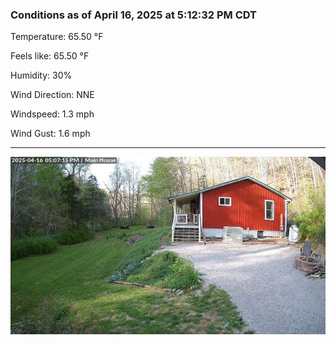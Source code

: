 ### Conditions as of April 16, 2025 at 5:12:32 PM CDT 

Temperature: 65.50 &deg;F

Feels like: 65.50 &deg;F

Humidity: 30%

Wind Direction: NNE

Windspeed: 1.3 mph

Wind Gust: 1.6 mph

---

<img src="./images/latest.jpeg"/>

